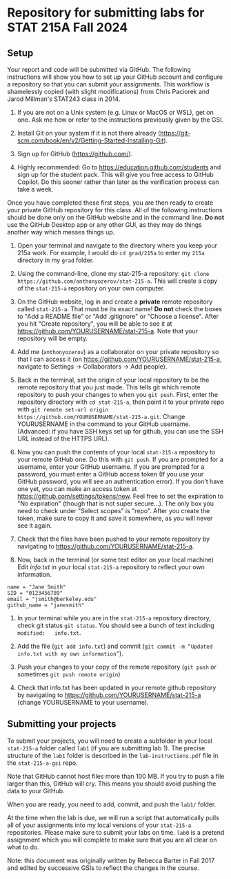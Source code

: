 # Repository for submitting labs for STAT 215A Fall 2024

## Setup

Your report and code will be submitted via GitHub. The following instructions will show you how to set up your GitHub account and configure a repository so that you can submit your assignments. This workflow is shamelessly copied (with slight modifications) from Chris Paciorek and Jarod Millman's STAT243 class in 2014.

1. If you are not on a Unix system (e.g. Linux or MacOS or WSL), get on one. Ask me how or refer to the instructions previously given by the GSI.

1. Install Git on your system if it is not there already (https://git-scm.com/book/en/v2/Getting-Started-Installing-Git).

1. Sign up for GitHub (https://github.com/).

1. Highly recommended: Go to https://education.github.com/students and sign up for the student pack. This will give you free access to GitHub Copilot. Do this sooner rather than later as the verification process can take a week.

Once you have completed these first steps, you are then ready to create your private GitHub repository for this class. All of the following instructions should be done only on the GitHub website and in the command line. **Do not** use the GitHub Desktop app or any other GUI, as they may do things another way which messes things up.

1. Open your terminal and navigate to the directory where you keep your 215a work. For example, I would do `cd grad/215a` to enter my `215a` directory in my `grad` folder.

1. Using the command-line, clone my stat-215-a repository: `git clone https://github.com/anthonyozerov/stat-215-a`. This will create a copy of the `stat-215-a` repository on your own computer.

1. On the GitHub website, log in and create a **private** remote repository called `stat-215-a`. That must be its exact name! **Do not** check the boxes to "Add a README file" or "Add .gitignore" or "Choose a license". After you hit "Create repository", you will be able to see it at https://github.com/YOURUSERNAME/stat-215-a. Note that your repository will be empty.

1. Add me (`anthonyozerov`) as a collaborator on your private repository so that I can access it (on https://github.com/YOURUSERNAME/stat-215-a, navigate to Settings -> Collaborators -> Add people).

1. Back in the terminal, set the origin of your local repository to be the remote repository that you just made. This tells git which remote repository to push your changes to when you `git push`. First, enter the repository directory with `cd stat-215-a`, then point it to your private repo with `git remote set-url origin https://github.com/YOURUSERNAME/stat-215-a.git`. Change YOURUSERNAME in the command to your GitHub username. (Advanced: if you have SSH keys set up for github, you can use the SSH URL instead of the HTTPS URL).

1. Now you can push the contents of your local `stat-215-a` repository to your remote GitHub one. Do this with `git push`. If you are prompted for a username, enter your GitHub username. If you are prompted for a password, you must enter a GitHub access token (If you use your GitHub password, you will see an authentication error). If you don't have one yet, you can make an access token at https://github.com/settings/tokens/new. Feel free to set the expiration to "No expiration" (though that is not super secure...). The only box you need to check under "Select scopes" is "repo". After you create the token, make sure to copy it and save it somewhere, as you will never see it again.

1. Check that the files have been pushed to your remote repository by navigating to https://github.com/YOURUSERNAME/stat-215-a.

1. Now, back in the terminal (or some text editor on your local machine) Edit *info.txt* in your local `stat-215-a` repository to reflect your own information.

```
name = "Jane Smith"
SID = "0123456789"
email = "jsmith@berkeley.edu"
github_name = "janesmith"
```

1. In your terminal while you are in the `stat-215-a` repository directory, check git status `git status`. You should see a bunch of text including `modified:   info.txt`.

1. Add the file (`git add info.txt`) and commit (`git commit -m “Updated info.txt with my own information”`).

1. Push your changes to your copy of the remote repository (`git push` or sometimes `git push remote origin`)

1. Check that info.txt has been updated in your remote github repository by navigating to https://github.com/YOURUSERNAME/stat-215-a (change YOURUSERNAME to your username).

## Submitting your projects

To submit your projects, you will need to create a subfolder in your local `stat-215-a` folder called `lab1` (if you are submitting lab 1). The precise structure of the `lab1` folder is described in the `lab-instructions.pdf` file in the `stat-215-a-gsi` repo.

Note that GitHub cannot host files more than 100 MB. If you try to push a file larger than this, GitHub will cry. This means you should avoid pushing the data to your GitHub.  

When you are ready, you need to add, commit, and push the `lab1/` folder.

At the time when the lab is due, we will run a script that automatically pulls all of your assignments into my local versions of your `stat-215-a` repositories. Please make sure to submit your labs on time. `lab0` is a pretend assignment which you will complete to make sure that you are all clear on what to do.

Note: this document was originally written by Rebecca Barter in Fall 2017 and edited by successive GSIs to reflect the changes in the course.  

